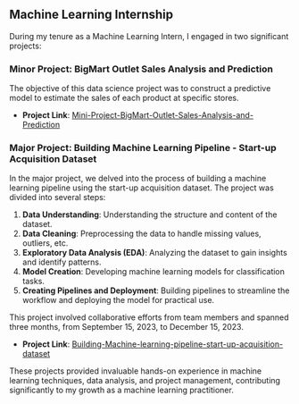 ## Machine Learning Internship

During my tenure as a Machine Learning Intern, I engaged in two significant projects:

### Minor Project: BigMart Outlet Sales Analysis and Prediction

The objective of this data science project was to construct a predictive model to estimate the sales of each product at specific stores.

- **Project Link**: [Mini-Project-BigMart-Outlet-Sales-Analysis-and-Prediction](https://github.com/ukishore33/Mini-Project-BigMart-Outlet-Sales-Analysis-and-Prediction)

### Major Project: Building Machine Learning Pipeline - Start-up Acquisition Dataset

In the major project, we delved into the process of building a machine learning pipeline using the start-up acquisition dataset. The project was divided into several steps:

1. **Data Understanding**: Understanding the structure and content of the dataset.
2. **Data Cleaning**: Preprocessing the data to handle missing values, outliers, etc.
3. **Exploratory Data Analysis (EDA)**: Analyzing the dataset to gain insights and identify patterns.
4. **Model Creation**: Developing machine learning models for classification tasks.
5. **Creating Pipelines and Deployment**: Building pipelines to streamline the workflow and deploying the model for practical use.

This project involved collaborative efforts from team members and spanned three months, from September 15, 2023, to December 15, 2023.

- **Project Link**: [Building-Machine-learning-pipeline-start-up-acquisition-dataset](https://github.com/ukishore33/Building-Machine-learning-pipeline-start-up-acquisition-dataset)

These projects provided invaluable hands-on experience in machine learning techniques, data analysis, and project management, contributing significantly to my growth as a machine learning practitioner.


